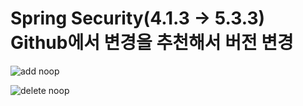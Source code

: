 # Spring Security(4.1.3 -> 5.3.3) Github에서 변경을 추천해서 버전 변경


![add noop](https://user-images.githubusercontent.com/33336934/90336737-bfcde480-e018-11ea-863e-011fc986e48e.PNG)

![delete noop](https://user-images.githubusercontent.com/33336934/90336747-d5430e80-e018-11ea-9abd-998eb9e0cf53.PNG)
